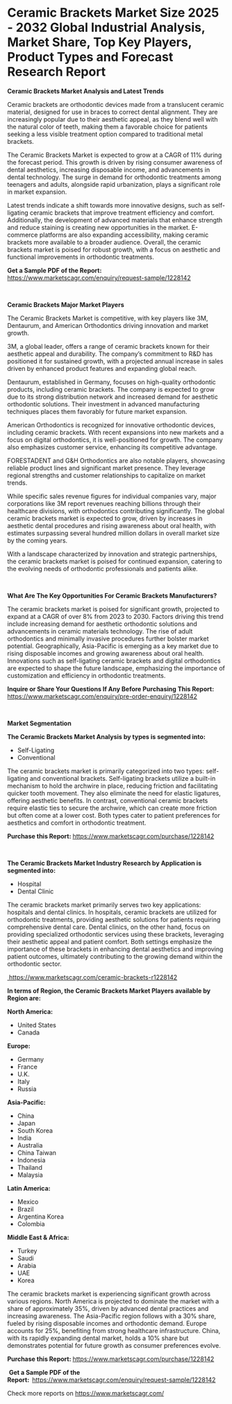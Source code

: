 <p><h1>Ceramic Brackets Market Size 2025 - 2032 Global Industrial Analysis, Market Share, Top Key Players, Product Types and Forecast Research Report</h1></p><p><strong>Ceramic Brackets Market Analysis and Latest Trends</strong></p>
<p><p>Ceramic brackets are orthodontic devices made from a translucent ceramic material, designed for use in braces to correct dental alignment. They are increasingly popular due to their aesthetic appeal, as they blend well with the natural color of teeth, making them a favorable choice for patients seeking a less visible treatment option compared to traditional metal brackets.</p><p>The Ceramic Brackets Market is expected to grow at a CAGR of 11% during the forecast period. This growth is driven by rising consumer awareness of dental aesthetics, increasing disposable income, and advancements in dental technology. The surge in demand for orthodontic treatments among teenagers and adults, alongside rapid urbanization, plays a significant role in market expansion.</p><p>Latest trends indicate a shift towards more innovative designs, such as self-ligating ceramic brackets that improve treatment efficiency and comfort. Additionally, the development of advanced materials that enhance strength and reduce staining is creating new opportunities in the market. E-commerce platforms are also expanding accessibility, making ceramic brackets more available to a broader audience. Overall, the ceramic brackets market is poised for robust growth, with a focus on aesthetic and functional improvements in orthodontic treatments.</p></p>
<p><strong>Get a Sample PDF of the Report:&nbsp;</strong> <a href="https://www.marketscagr.com/enquiry/request-sample/1228142?utm_campaign=2778&utm_medium=2&utm_source=Github&utm_content=ia&utm_term=03032025&utm_id=ceramic-brackets">https://www.marketscagr.com/enquiry/request-sample/1228142</a></p>
<p>&nbsp;</p>
<p><strong>Ceramic Brackets Major Market Players</strong></p>
<p><p>The Ceramic Brackets Market is competitive, with key players like 3M, Dentaurum, and American Orthodontics driving innovation and market growth. </p><p>3M, a global leader, offers a range of ceramic brackets known for their aesthetic appeal and durability. The company’s commitment to R&D has positioned it for sustained growth, with a projected annual increase in sales driven by enhanced product features and expanding global reach. </p><p>Dentaurum, established in Germany, focuses on high-quality orthodontic products, including ceramic brackets. The company is expected to grow due to its strong distribution network and increased demand for aesthetic orthodontic solutions. Their investment in advanced manufacturing techniques places them favorably for future market expansion.</p><p>American Orthodontics is recognized for innovative orthodontic devices, including ceramic brackets. With recent expansions into new markets and a focus on digital orthodontics, it is well-positioned for growth. The company also emphasizes customer service, enhancing its competitive advantage.</p><p>FORESTADENT and G&H Orthodontics are also notable players, showcasing reliable product lines and significant market presence. They leverage regional strengths and customer relationships to capitalize on market trends. </p><p>While specific sales revenue figures for individual companies vary, major corporations like 3M report revenues reaching billions through their healthcare divisions, with orthodontics contributing significantly. The global ceramic brackets market is expected to grow, driven by increases in aesthetic dental procedures and rising awareness about oral health, with estimates surpassing several hundred million dollars in overall market size by the coming years.</p><p>With a landscape characterized by innovation and strategic partnerships, the ceramic brackets market is poised for continued expansion, catering to the evolving needs of orthodontic professionals and patients alike.</p></p>
<p>&nbsp;</p>
<p><strong>What Are The Key Opportunities For Ceramic Brackets Manufacturers?</strong></p>
<p><p>The ceramic brackets market is poised for significant growth, projected to expand at a CAGR of over 8% from 2023 to 2030. Factors driving this trend include increasing demand for aesthetic orthodontic solutions and advancements in ceramic materials technology. The rise of adult orthodontics and minimally invasive procedures further bolster market potential. Geographically, Asia-Pacific is emerging as a key market due to rising disposable incomes and growing awareness about oral health. Innovations such as self-ligating ceramic brackets and digital orthodontics are expected to shape the future landscape, emphasizing the importance of customization and efficiency in orthodontic treatments.</p></p>
<p><strong>Inquire or Share Your Questions If Any Before Purchasing This Report:</strong> <a href="https://www.marketscagr.com/enquiry/pre-order-enquiry/1228142?utm_campaign=2778&utm_medium=2&utm_source=Github&utm_content=ia&utm_term=03032025&utm_id=ceramic-brackets">https://www.marketscagr.com/enquiry/pre-order-enquiry/1228142</a></p>
<p>&nbsp;</p>
<p><strong>Market Segmentation</strong></p>
<p><strong>The Ceramic Brackets Market Analysis by types is segmented into:</strong></p>
<p><ul><li>Self-Ligating</li><li>Conventional</li></ul></p>
<p><p>The ceramic brackets market is primarily categorized into two types: self-ligating and conventional brackets. Self-ligating brackets utilize a built-in mechanism to hold the archwire in place, reducing friction and facilitating quicker tooth movement. They also eliminate the need for elastic ligatures, offering aesthetic benefits. In contrast, conventional ceramic brackets require elastic ties to secure the archwire, which can create more friction but often come at a lower cost. Both types cater to patient preferences for aesthetics and comfort in orthodontic treatment.</p></p>
<p><strong>Purchase this Report:&nbsp;</strong><a href="https://www.marketscagr.com/purchase/1228142?utm_campaign=2778&utm_medium=2&utm_source=Github&utm_content=ia&utm_term=03032025&utm_id=ceramic-brackets">https://www.marketscagr.com/purchase/1228142</a></p>
<p>&nbsp;</p>
<p><strong>The Ceramic Brackets Market Industry Research by Application is segmented into:</strong></p>
<p><ul><li>Hospital</li><li>Dental Clinic</li></ul></p>
<p><p>The ceramic brackets market primarily serves two key applications: hospitals and dental clinics. In hospitals, ceramic brackets are utilized for orthodontic treatments, providing aesthetic solutions for patients requiring comprehensive dental care. Dental clinics, on the other hand, focus on providing specialized orthodontic services using these brackets, leveraging their aesthetic appeal and patient comfort. Both settings emphasize the importance of these brackets in enhancing dental aesthetics and improving patient outcomes, ultimately contributing to the growing demand within the orthodontic sector.</p></p>
<p><a href="https://www.marketscagr.com/ceramic-brackets-r1228142?utm_campaign=2778&utm_medium=2&utm_source=Github&utm_content=ia&utm_term=03032025&utm_id=ceramic-brackets">&nbsp;https://www.marketscagr.com/ceramic-brackets-r1228142</a></p>
<p><strong>In terms of Region, the Ceramic Brackets Market Players available by Region are:</strong></p>
<p>
    <p> <strong> North America: </strong>
        <ul>
            <li>United States</li>
            <li>Canada</li>
        </ul>
        </p> 
    <p> <strong> Europe: </strong>
        <ul>
            <li>Germany</li>
            <li>France</li>
            <li>U.K.</li>
            <li>Italy</li>
            <li>Russia</li>
        </ul>
        </p> 
    <p> <strong> Asia-Pacific: </strong>
        <ul>
            <li>China</li>
            <li>Japan</li>
            <li>South Korea</li>
            <li>India</li>
            <li>Australia</li>
            <li>China Taiwan</li>
            <li>Indonesia</li>
            <li>Thailand</li>
            <li>Malaysia</li>
        </ul>
        </p> 
    <p> <strong> Latin America: </strong>
        <ul>
            <li>Mexico</li>
            <li>Brazil</li>
            <li>Argentina Korea</li>
            <li>Colombia</li>
        </ul>
        </p> 
    <p> <strong> Middle East & Africa: </strong>
        <ul>
            <li>Turkey</li>
            <li>Saudi</li>
            <li>Arabia</li>
            <li>UAE</li>
            <li>Korea</li>
        </ul>
    </p>
    </p>
<p><p>The ceramic brackets market is experiencing significant growth across various regions. North America is projected to dominate the market with a share of approximately 35%, driven by advanced dental practices and increasing awareness. The Asia-Pacific region follows with a 30% share, fueled by rising disposable incomes and orthodontic demand. Europe accounts for 25%, benefiting from strong healthcare infrastructure. China, with its rapidly expanding dental market, holds a 10% share but demonstrates potential for future growth as consumer preferences evolve.</p></p>
<p><strong>Purchase this Report: </strong><a href="https://www.marketscagr.com/purchase/1228142?utm_campaign=2778&utm_medium=2&utm_source=Github&utm_content=ia&utm_term=03032025&utm_id=ceramic-brackets">https://www.marketscagr.com/purchase/1228142</a></p>
<p>&nbsp;<strong>Get a Sample PDF of the Report:&nbsp;&nbsp;</strong><a href="https://www.marketscagr.com/enquiry/request-sample/1228142?utm_campaign=2778&utm_medium=2&utm_source=Github&utm_content=ia&utm_term=03032025&utm_id=ceramic-brackets">https://www.marketscagr.com/enquiry/request-sample/1228142</a></p>
<p><strong></strong></p>
<p>Check more reports on <a href="https://www.marketscagr.com/?utm_campaign=2778&utm_medium=2&utm_source=Github&utm_content=ia&utm_term=03032025&utm_id=ceramic-brackets">https://www.marketscagr.com/</a></p>